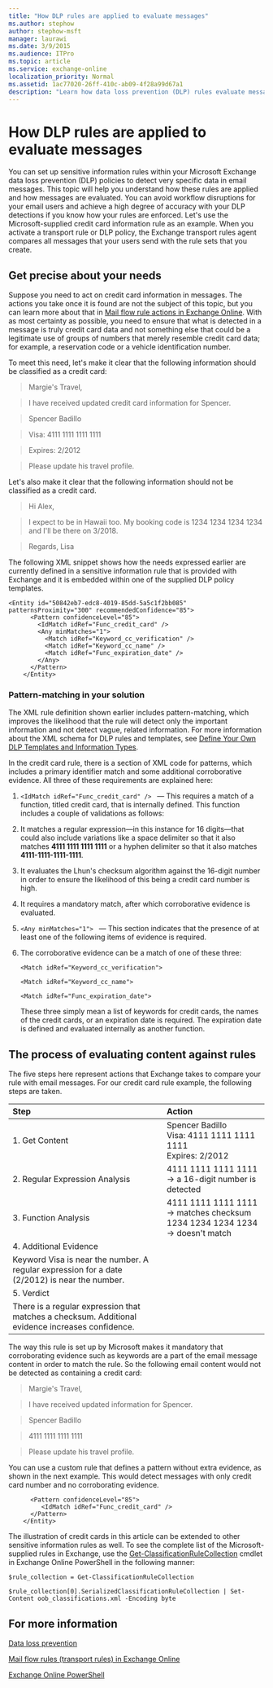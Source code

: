 ```yaml
---
title: "How DLP rules are applied to evaluate messages"
ms.author: stephow
author: stephow-msft
manager: laurawi
ms.date: 3/9/2015
ms.audience: ITPro
ms.topic: article
ms.service: exchange-online
localization_priority: Normal
ms.assetid: 1ac77020-26ff-410c-ab09-4f28a99d67a1
description: "Learn how data loss prevention (DLP) rules evaluate messages"
---
```


# How DLP rules are applied to evaluate messages

You can set up sensitive information rules within your Microsoft Exchange data loss prevention (DLP) policies to detect very specific data in email messages. This topic will help you understand how these rules are applied and how messages are evaluated. You can avoid workflow disruptions for your email users and achieve a high degree of accuracy with your DLP detections if you know how your rules are enforced. Let's use the Microsoft-supplied credit card information rule as an example. When you activate a transport rule or DLP policy, the Exchange transport rules agent compares all messages that your users send with the rule sets that you create.
  
## Get precise about your needs

Suppose you need to act on credit card information in messages. The actions you take once it is found are not the subject of this topic, but you can learn more about that in [Mail flow rule actions in Exchange Online](../../security-and-compliance/mail-flow-rules/mail-flow-rule-actions.md). With as most certainty as possible, you need to ensure that what is detected in a message is truly credit card data and not something else that could be a legitimate use of groups of numbers that merely resemble credit card data; for example, a reservation code or a vehicle identification number.

To meet this need, let's make it clear that the following information should be classified as a credit card:

> Margie's Travel, 
  
> I have received updated credit card information for Spencer. 
  
> Spencer Badillo 
  
> Visa: 4111 1111 1111 1111 
  
> Expires: 2/2012 
  
> Please update his travel profile.
  
Let's also make it clear that the following information should not be classified as a credit card.
  
> Hi Alex, 
  
> I expect to be in Hawaii too. My booking code is 1234 1234 1234 1234 and I'll be there on 3/2018. 
  
> Regards, Lisa
  
The following XML snippet shows how the needs expressed earlier are currently defined in a sensitive information rule that is provided with Exchange and it is embedded within one of the supplied DLP policy templates.
  
```
<Entity id="50842eb7-edc8-4019-85dd-5a5c1f2bb085" patternsProximity="300" recommendedConfidence="85">
      <Pattern confidenceLevel="85">
        <IdMatch idRef="Func_credit_card" />
        <Any minMatches="1">
          <Match idRef="Keyword_cc_verification" />
          <Match idRef="Keyword_cc_name" />
          <Match idRef="Func_expiration_date" />
        </Any>
      </Pattern>
    </Entity>
```

### Pattern-matching in your solution

The XML rule definition shown earlier includes pattern-matching, which improves the likelihood that the rule will detect only the important information and not detect vague, related information. For more information about the XML schema for DLP rules and templates, see [Define Your Own DLP Templates and Information Types](https://technet.microsoft.com/library/f4622dba-3347-4758-b4a2-f01b043c908c.aspx).
  
In the credit card rule, there is a section of XML code for patterns, which includes a primary identifier match and some additional corroborative evidence. All three of these requirements are explained here:
  
1. `<IdMatch idRef="Func_credit_card" /> ` — This requires a match of a function, titled credit card, that is internally defined. This function includes a couple of validations as follows: 
    
1. It matches a regular expression—in this instance for 16 digits—that could also include variations like a space delimiter so that it also matches **4111 1111 1111 1111** or a hyphen delimiter so that it also matches **4111-1111-1111-1111**.
    
2. It evaluates the Lhun's checksum algorithm against the 16-digit number in order to ensure the likelihood of this being a credit card number is high.
    
3. It requires a mandatory match, after which corroborative evidence is evaluated. 
    
2. `<Any minMatches="1"> ` — This section indicates that the presence of at least one of the following items of evidence is required. 
    
3. The corroborative evidence can be a match of one of these three:
    
     `<Match idRef="Keyword_cc_verification">`
    
     `<Match idRef="Keyword_cc_name">`
    
     `<Match idRef="Func_expiration_date">`
    
    These three simply mean a list of keywords for credit cards, the names of the credit cards, or an expiration date is required. The expiration date is defined and evaluated internally as another function.
    
## The process of evaluating content against rules

The five steps here represent actions that Exchange takes to compare your rule with email messages. For our credit card rule example, the following steps are taken.
  
|**Step**|**Action**|
|:-----|:-----|
|1. Get Content|Spencer Badillo  <br/> Visa: 4111 1111 1111 1111  <br/> Expires: 2/2012|
|2. Regular Expression Analysis|4111 1111 1111 1111 -\> a 16-digit number is detected|
|3. Function Analysis|4111 1111 1111 1111 -\> matches checksum  <br/>  1234 1234 1234 1234 -\> doesn't match|
|4. Additional Evidence|
Keyword Visa is near the number. A regular expression for a date (2/2012) is near the number.|
|5. Verdict|
There is a regular expression that matches a checksum. Additional evidence increases confidence.|
   
The way this rule is set up by Microsoft makes it mandatory that corroborating evidence such as keywords are a part of the email message content in order to match the rule. So the following email content would not be detected as containing a credit card:
  
> Margie's Travel, 
  
> I have received updated information for Spencer. 
  
> Spencer Badillo 
  
> 4111 1111 1111 1111 
  
> Please update his travel profile.
  
You can use a custom rule that defines a pattern without extra evidence, as shown in the next example. This would detect messages with only credit card number and no corroborating evidence.
  
```
      <Pattern confidenceLevel="85">
         <IdMatch idRef="Func_credit_card" />
      </Pattern>
    </Entity>
```

The illustration of credit cards in this article can be extended to other sensitive information rules as well. To see the complete list of the Microsoft-supplied rules in Exchange, use the [Get-ClassificationRuleCollection](https://technet.microsoft.com/library/bb740ed7-6af4-4053-ad9c-6688ca42b481.aspx) cmdlet in Exchange Online PowerShell in the following manner: 
  
```
$rule_collection = Get-ClassificationRuleCollection
```

```
$rule_collection[0].SerializedClassificationRuleCollection | Set-Content oob_classifications.xml -Encoding byte
```

## For more information

[Data loss prevention](data-loss-prevention.md)
  
[Mail flow rules (transport rules) in Exchange Online](../../security-and-compliance/mail-flow-rules/mail-flow-rules.md)
  
[Exchange Online PowerShell](https://technet.microsoft.com/library/1cb603b0-2961-4afe-b879-b048fe0f64a2.aspx)
  

